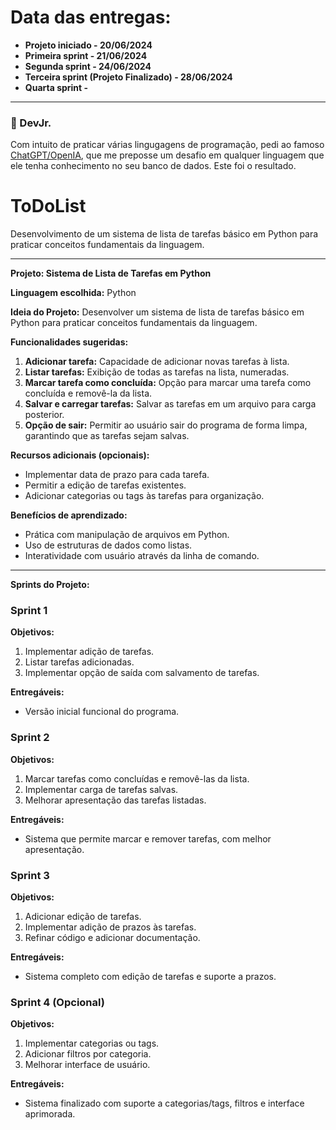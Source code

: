 # Data das entregas:
- **Projeto iniciado - 20/06/2024**
- **Primeira sprint - 21/06/2024**
- **Segunda sprint - 24/06/2024**
- **Terceira sprint (Projeto Finalizado) - 28/06/2024**
- **Quarta sprint -**  

---

### 🌟 DevJr.
Com intuito de praticar várias lingugagens de programação, pedi ao famoso [ChatGPT/OpenIA](https://openai.com), que me preposse um desafio em qualquer linguagem que ele tenha conhecimento no seu banco de dados. Este foi o resultado.

# ToDoList
Desenvolvimento de um sistema de lista de tarefas básico em Python para praticar conceitos fundamentais da linguagem.

---

**Projeto: Sistema de Lista de Tarefas em Python**

**Linguagem escolhida:** Python

**Ideia do Projeto:**
Desenvolver um sistema de lista de tarefas básico em Python para praticar conceitos fundamentais da linguagem.

**Funcionalidades sugeridas:**
1. **Adicionar tarefa:** Capacidade de adicionar novas tarefas à lista.
2. **Listar tarefas:** Exibição de todas as tarefas na lista, numeradas.
3. **Marcar tarefa como concluída:** Opção para marcar uma tarefa como concluída e removê-la da lista.
4. **Salvar e carregar tarefas:** Salvar as tarefas em um arquivo para carga posterior.
5. **Opção de sair:** Permitir ao usuário sair do programa de forma limpa, garantindo que as tarefas sejam salvas.

**Recursos adicionais (opcionais):**
- Implementar data de prazo para cada tarefa.
- Permitir a edição de tarefas existentes.
- Adicionar categorias ou tags às tarefas para organização.

**Benefícios de aprendizado:**
- Prática com manipulação de arquivos em Python.
- Uso de estruturas de dados como listas.
- Interatividade com usuário através da linha de comando.

---

**Sprints do Projeto:**

### Sprint 1

**Objetivos:**
1. Implementar adição de tarefas.
2. Listar tarefas adicionadas.
3. Implementar opção de saída com salvamento de tarefas.

**Entregáveis:**
- Versão inicial funcional do programa.

### Sprint 2

**Objetivos:**
1. Marcar tarefas como concluídas e removê-las da lista.
2. Implementar carga de tarefas salvas.
3. Melhorar apresentação das tarefas listadas.

**Entregáveis:**
- Sistema que permite marcar e remover tarefas, com melhor apresentação.

### Sprint 3

**Objetivos:**
1. Adicionar edição de tarefas.
2. Implementar adição de prazos às tarefas.
3. Refinar código e adicionar documentação.

**Entregáveis:**
- Sistema completo com edição de tarefas e suporte a prazos.

### Sprint 4 (Opcional)

**Objetivos:**
1. Implementar categorias ou tags.
2. Adicionar filtros por categoria.
3. Melhorar interface de usuário.

**Entregáveis:**
- Sistema finalizado com suporte a categorias/tags, filtros e interface aprimorada.
